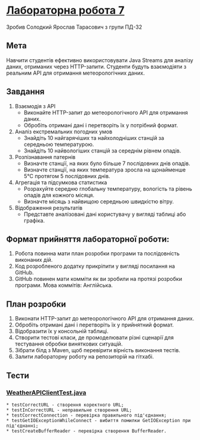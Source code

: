 ﻿# [Лабораторна робота 7](https://github.com/Goodwin251/solodkyi_java_labs/blob/main/README.md)

Зробив Солодкий Ярослав Тарасович з групи ПД-32

## Мета

Навчити студентів ефективно використовувати Java Streams для аналізу даних, отриманих через HTTP-запити. Студенти будуть взаємодіяти з реальним API для отримання метеорологічних даних.

## Завдання

1. Взаємодія з API
	* Виконайте HTTP-запит до метеорологічного API для отримання даних.
	* Обробіть отримані дані і перетворіть їх у потрібний формат.
1. Аналіз екстремальних погодних умов
	* Знайдіть 10 найгарячіших та найхолодніших станцій за середньою температурою.
	* Знайдіть 10 найвологіших станцій за середнім рівнем опадів.
1. Розпізнавання патернів
	* Визначте станції, на яких було більше 7 послідовних днів опадів.
	* Визначте станції, на яких температура зросла на щонайменше 5°C протягом 5 послідовних днів.
1. Агрегація та підсумкова статистика
	* Розрахуйте середню глобальну температуру, вологість та рівень опадів для кожного місяця.
	* Визначте місяць з найвищою середньою швидкістю вітру.
1. Відображення результатів
	* Представте аналізовані дані користувачу у вигляді таблиці або графіка.

## Формат прийняття лабораторної роботи: 

1. Робота повинна мати план розробки програми та послідовність виконаних дій.
1. Код розробленого додатку прикріпити у вигляді посилання на GitHub.
1. GitHub повинен мати комміти як ви зробили на протязі розробки програми. Мова коммітів: Англійська.

## План розробки

1. Виконати HTTP-запит до метеорологічного API для отримання даних.
1. Обробіть отримані дані і перетворіть їх у прийнятний формат.
1. Відобразити їх у консольній таблиці.
1. Створити тестові класи, де промоделювати різні сценарії для тестування обробки виняткових ситуацій.
1. Зібрати білд з Maven, щоб перевірити вірність виконання тестів.
1. Залити лабораторну роботу на репозиторій на гітхабі.

## Тести

### [WeatherAPIClientTest.java](https://github.com/Goodwin251/solodkyi_java_labs/blob/main/src/test/java/com/solodkyi/java_labs/Lab8Test/WeatherAPIClientTest.java)
	* testCorrectURL - створення коректного URL;
	* testInCorrectURL - неправильне створення URL;
	* testCorrectConnection - перевірка правильного під'єднання;
	* testGetIOExceptionWhileConnect - вибиття помилки GetIOException при під'єднанні;
	* testCreateBufferReader - перевірка створення BufferReader.